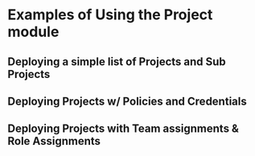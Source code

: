 # Examples of Using the Project module

## Deploying a simple list of Projects and Sub Projects

## Deploying Projects w/ Policies and Credentials

## Deploying Projects with Team assignments & Role Assignments

